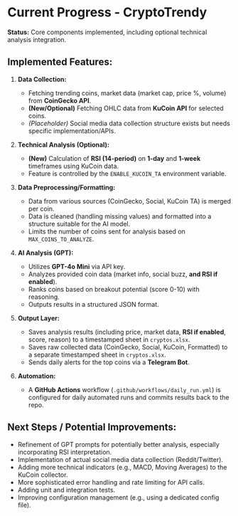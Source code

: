 # Current Progress - CryptoTrendy

**Status:** Core components implemented, including optional technical analysis integration.

## Implemented Features:

1.  **Data Collection:**
    *   Fetching trending coins, market data (market cap, price %, volume) from **CoinGecko API**.
    *   **(New/Optional)** Fetching OHLC data from **KuCoin API** for selected coins.
    *   *(Placeholder)* Social media data collection structure exists but needs specific implementation/APIs.

2.  **Technical Analysis (Optional):**
    *   **(New)** Calculation of **RSI (14-period)** on **1-day** and **1-week** timeframes using KuCoin data.
    *   Feature is controlled by the `ENABLE_KUCOIN_TA` environment variable.

3.  **Data Preprocessing/Formatting:**
    *   Data from various sources (CoinGecko, Social, KuCoin TA) is merged per coin.
    *   Data is cleaned (handling missing values) and formatted into a structure suitable for the AI model.
    *   Limits the number of coins sent for analysis based on `MAX_COINS_TO_ANALYZE`.

4.  **AI Analysis (GPT):**
    *   Utilizes **GPT-4o Mini** via API key.
    *   Analyzes provided coin data (market info, social buzz, **and RSI if enabled**).
    *   Ranks coins based on breakout potential (score 0-10) with reasoning.
    *   Outputs results in a structured JSON format.

5.  **Output Layer:**
    *   Saves analysis results (including price, market data, **RSI if enabled**, score, reason) to a timestamped sheet in `cryptos.xlsx`.
    *   Saves raw collected data (CoinGecko, Social, KuCoin, Formatted) to a separate timestamped sheet in `cryptos.xlsx`.
    *   Sends daily alerts for the top coins via a **Telegram Bot**.

6.  **Automation:**
    *   A **GitHub Actions** workflow (`.github/workflows/daily_run.yml`) is configured for daily automated runs and commits results back to the repo.

## Next Steps / Potential Improvements:

*   Refinement of GPT prompts for potentially better analysis, especially incorporating RSI interpretation.
*   Implementation of actual social media data collection (Reddit/Twitter).
*   Adding more technical indicators (e.g., MACD, Moving Averages) to the KuCoin collector.
*   More sophisticated error handling and rate limiting for API calls.
*   Adding unit and integration tests.
*   Improving configuration management (e.g., using a dedicated config file). 